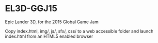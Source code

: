 # EL3D-GGJ15
Epic Lander 3D, for the 2015 Global Game Jam

Copy index.html, img/, js/, sfx/, css/ to a web accessible folder and launch index.html from an HTML5 enabled browser